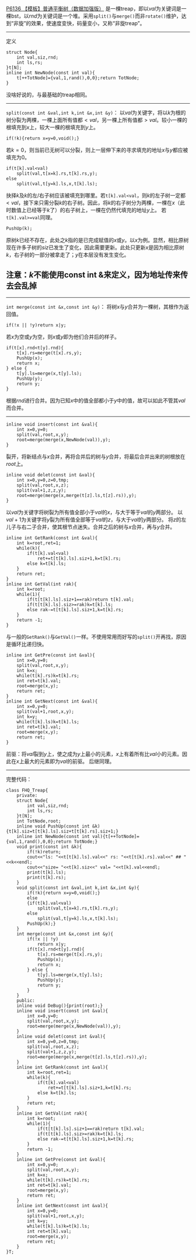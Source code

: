 [P6136 【模板】普通平衡树（数据加强版）](http://https://www.luogu.com.cn/problem/P6136 "P6136 【模板】普通平衡树（数据加强版）")
是一棵treap，即以$val$为关键词是一棵bst，以$rnd$为关键词是一个堆。采用`split()`与`merge()`而非`rotate()`维护，达到“非旋”的效果，使速度变快，码量变小，又称“非旋treap”。

------------

定义
```
struct Node{
	int val,siz,rnd;
	int ls,rs;
}t[N];
inline int NewNode(const int val){
	t[++TotNode]={val,1,rand(),0,0};return TotNode;
}
```
没啥好说的，与最基础的treap相同。

------------

`split(const int &val,int k,int &x,int &y)`：
以$val$为关键字，将以$k$为根的树分裂为两棵，一棵上面所有值都$<val$，另一棵上所有值都$>val$。较小一棵的根填充到$x$上，较大一棵的根填充到$y$上。
```
if(!k){return x=y=0,void();}
```
若$k=0$，则当前已无树可以分裂，则上一层伸下来的寻求填充的地址$x$与$y$都应被填充为$0$。
```
if(t[k].val<val)
	split(val,t[x=k].rs,t[k].rs,y);
else
	split(val,t[y=k].ls,x,t[k].ls);
```
抉择$k$及$k$的左/右子树应该被填充到哪里。若`t[k].val<val`，则$k$的左子树一定都$<val$，接下来只需分裂$k$的右子树。因此，将$k$的右子树分为两棵，一棵在$x$（此时数值上已经等于$k$了）的右子树上，一棵在仍然代填充的地址$y$上。
若`t[k].val>=val`同理。
```
PushUp(k);
```
原树$k$已经不存在，此处之$k$指的是已完成赋值的$x$或$y$。以$x$为例。显然，相比原树现在许多子树的$siz$已发生了变化，因此需要更新。此处只更新$x$是因为相比原树$k$，右子树的一部分被拿走了；$y$在本层没有发生变化。

## 注意：$k$不能使用const int &来定义，因为地址传来传去会乱掉

------------

`int merge(const int &x,const int &y)`：
将树$x$与$y$合并为一棵树，其根作为返回值。
```
if(!x || !y)return x|y;
```
若$x$为空或$y$为空，则$x$或$y$即为他们合并后的样子。
```
if(t[x].rnd<t[y].rnd){
	t[x].rs=merge(t[x].rs,y);
	PushUp(x);
	return x;
} else {
	t[y].ls=merge(x,t[y].ls);
	PushUp(y);
	return y;
}
```
根据$rnd$进行合并。因为已知$x$中的值全部都小于$y$中的值，故可以如此不管其$val$而合并。

------------

```
inline void insert(const int &val){
	int x=0,y=0;
	split(val,root,x,y);
	root=merge(merge(x,NewNode(val)),y);
}
```
裂开，将新结点与$x$合并，再将合并后的树与$y$合并，将最后合并出来的树根放在$root$上。
```
inline void delet(const int &val){
	int x=0,y=0,z=0,tmp;
	split(val,root,x,z);
	split(val+1,z,z,y);
	root=merge(merge(x,merge(t[z].ls,t[z].rs)),y);
}
```
以$val$为关键字将树裂为所有值全部小于$val$的$x$，与大于等于$val$的$y$两部分。
以$val+1$为关键字将$y$裂为所有值全部等于$val$的$z$，与大于$val$的$y$两部分。
将$z$的左儿子与右二子合并，使其根节点迷失。合并之后的树与$x$合并，再与$y$合并。
```
inline int GetRank(const int &val){
	int k=root,ret=1;
	while(k){
		if(t[k].val<val)
			ret+=t[t[k].ls].siz+1,k=t[k].rs;
		else k=t[k].ls;
	}
	return ret;
}
inline int GetVal(int rak){
	int k=root;
	while(1){
		if(t[t[k].ls].siz+1==rak)return t[k].val;
		if(t[t[k].ls].siz>=rak)k=t[k].ls;
		else rak-=t[t[k].ls].siz+1,k=t[k].rs;
	}
	return -1;
}
```
与一般的`GetRank()`与`GetVal()`一样。不使用常用而好写的`split()`开再找，原因是循环比递归快。
```
inline int GetPre(const int &val){
	int x=0,y=0;
	split(val,root,x,y);
	int k=x;
	while(t[k].rs)k=t[k].rs;
	int ret=t[k].val;
	root=merge(x,y);
	return ret;
}
inline int GetNext(const int &val){
	int x=0,y=0;
	split(val+1,root,x,y);
	int k=y;
	while(t[k].ls)k=t[k].ls;
	int ret=t[k].val;
	root=merge(x,y);
	return ret;
}
```
前驱：将$val$裂到$y$上，使之成为$y$上最小的元素，$x$上有着所有比$val$小的元素。因此在$x$上最大的元素即为$val$的前驱。
后继同理。

------------

完整代码：
```
class FHQ_Treap{
    private:
    struct Node{
        int val,siz,rnd;
        int ls,rs;
    }t[N];
    int TotNode,root;
    inline void PushUp(const int &k){t[k].siz=t[t[k].ls].siz+t[t[k].rs].siz+1;}
    inline int NewNode(const int val){t[++TotNode]={val,1,rand(),0,0};return TotNode;}
    void print(const int &k){
	    if(!k)return;
	    cout<<"ls: "<<t[t[k].ls].val<<" rs: "<<t[t[k].rs].val<<" ## "<<k<<endl;
	    cout<<"size= "<<t[k].siz<<" val= "<<t[k].val<<endl;
	    print(t[k].ls);
	    print(t[k].rs);
    }
    void split(const int &val,int k,int &x,int &y){
        if(!k){return x=y=0,void();}
        else
        {if(t[k].val<val)
            split(val,t[x=k].rs,t[k].rs,y);
        else
            split(val,t[y=k].ls,x,t[k].ls);
        PushUp(k);}
    }
    int merge(const int &x,const int &y){
        if(!x || !y)
            return x|y;
        if(t[x].rnd<t[y].rnd){
            t[x].rs=merge(t[x].rs,y);
            PushUp(x);
            return x;
        } else {
            t[y].ls=merge(x,t[y].ls);
            PushUp(y);
            return y;
        }
    }
    public:
    inline void DeBug(){print(root);}
    inline void insert(const int &val){
        int x=0,y=0;
        split(val,root,x,y);
        root=merge(merge(x,NewNode(val)),y);
    }
    inline void delet(const int &val){
        int x=0,y=0,z=0,tmp;
        split(val,root,x,z);
        split(val+1,z,z,y);
        root=merge(merge(x,merge(t[z].ls,t[z].rs)),y);
    }
    inline int GetRank(const int &val){
        int k=root,ret=1;
        while(k){
            if(t[k].val<val)
                ret+=t[t[k].ls].siz+1,k=t[k].rs;
            else k=t[k].ls;
        }
        return ret;
    }
    inline int GetVal(int rak){
        int k=root;
        while(1){
            if(t[t[k].ls].siz+1==rak)return t[k].val;
            if(t[t[k].ls].siz>=rak)k=t[k].ls;
            else rak-=t[t[k].ls].siz+1,k=t[k].rs;
        }
        return -1;
    }
    inline int GetPre(const int &val){
        int x=0,y=0;
        split(val,root,x,y);
        int k=x;
        while(t[k].rs)k=t[k].rs;
        int ret=t[k].val;
        root=merge(x,y);
        return ret;
    }
    inline int GetNext(const int &val){
        int x=0,y=0;
        split(val+1,root,x,y);
        int k=y;
        while(t[k].ls)k=t[k].ls;
        int ret=t[k].val;
        root=merge(x,y);
        return ret;
    }
}T;
